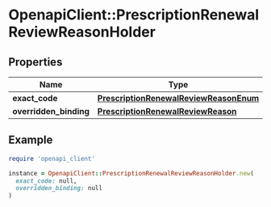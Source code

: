 # OpenapiClient::PrescriptionRenewalReviewReasonHolder

## Properties

| Name | Type | Description | Notes |
| ---- | ---- | ----------- | ----- |
| **exact_code** | [**PrescriptionRenewalReviewReasonEnum**](PrescriptionRenewalReviewReasonEnum.md) |  | [optional] |
| **overridden_binding** | [**PrescriptionRenewalReviewReason**](PrescriptionRenewalReviewReason.md) |  | [optional] |

## Example

```ruby
require 'openapi_client'

instance = OpenapiClient::PrescriptionRenewalReviewReasonHolder.new(
  exact_code: null,
  overridden_binding: null
)
```

